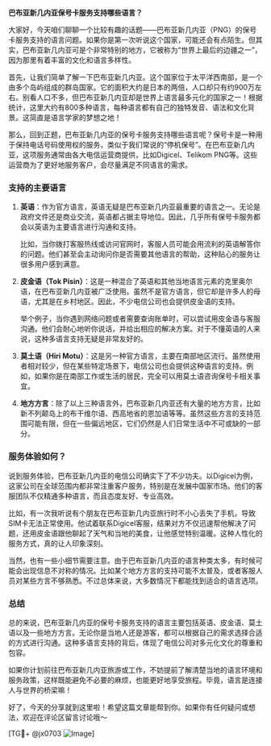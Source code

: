 **巴布亚新几内亚保号卡服务支持哪些语言？**

大家好，今天咱们聊聊一个比较有趣的话题——巴布亚新几内亚（PNG）的保号卡服务支持的语言问题。如果你是第一次听说这个国家，可能还会有点陌生。但其实，巴布亚新几内亚可是个非常特别的地方，它被称为“世界上最后的边疆之一”，因为那里有着丰富的文化和语言多样性。

首先，让我们简单了解一下巴布亚新几内亚。这个国家位于太平洋西南部，是一个由多个岛屿组成的群岛国家。它的面积大约是日本的两倍，人口却只有约900万左右。别看人口不多，但巴布亚新几内亚却是世界上语言最多元化的国家之一！根据统计，这里大约有800多种语言，每种语言都有自己的独特发音、语法和文化背景。这简直是语言学家的梦想之地！

那么，回到正题，巴布亚新几内亚的保号卡服务支持哪些语言呢？保号卡是一种用于保持电话号码使用权的服务，类似于我们常说的“停机保号”。在巴布亚新几内亚，这项服务通常由各大电信运营商提供，比如Digicel、Telikom PNG等。这些运营商为了更好地服务客户，会尽量满足不同语言的需求。

### 支持的主要语言

1. **英语**：作为官方语言，英语无疑是巴布亚新几内亚最重要的语言之一。无论是政府文件还是商业交流，英语都占据主导地位。因此，几乎所有保号卡服务都会以英语为主要语言进行沟通和支持。
   
   比如，当你拨打客服热线或访问官网时，客服人员可能会用流利的英语解答你的问题。他们甚至会主动询问你是否需要其他语言的帮助，这种贴心的服务让很多用户感到满意。

2. **皮金语（Tok Pisin）**：这是一种混合了英语和其他当地语言元素的克里奥尔语，在巴布亚新几内亚被广泛使用。虽然不是官方语言，但它却是许多人的母语，尤其是在乡村地区。因此，不少电信公司也会提供皮金语的支持。

   举个例子，当你遇到网络问题或者需要查询账单时，可以尝试用皮金语与客服沟通。他们会耐心地听你说话，并给出相应的解决方案。对于不懂英语的人来说，这种多语言支持无疑是非常友好的。

3. **莫土语（Hiri Motu）**：这是另一种官方语言，主要在南部地区流行。虽然使用者相对较少，但在某些特定场景下，电信公司也会提供这种语言的支持。例如，如果你是在南部工作或生活的居民，完全可以用莫土语咨询保号卡相关事宜。

4. **地方方言**：除了以上三种语言外，巴布亚新几内亚还有大量的地方方言，比如新不列颠岛上的布干维尔语、西高地省的恩加语等等。虽然这些方言的支持范围可能有限，但在一些偏远地区，它们仍然是人们日常生活中不可或缺的一部分。

### 服务体验如何？

说到服务体验，巴布亚新几内亚的电信公司确实下了不少功夫。以Digicel为例，这家公司在全球范围内都非常注重客户服务，特别是在发展中国家市场。他们的客服团队不仅精通多种语言，而且态度友好、专业高效。

比如，有一次我听说有个朋友在巴布亚新几内亚旅行时不小心丢失了手机，导致SIM卡无法正常使用。他试着联系Digicel客服，结果对方不仅迅速帮他解决了问题，还用皮金语跟他聊起了天气和当地的美食，让他感觉特别温暖。这种人性化的服务方式，真的让人印象深刻。

当然，也有一些小细节需要注意。由于巴布亚新几内亚的语言种类太多，有时候可能会出现信息不对称的情况。比如某个地方方言的支持可能不太普及，或者客服人员对某些方言不够熟悉。不过总体来说，大多数情况下都能找到适合的语言选项。

### 总结

总的来说，巴布亚新几内亚的保号卡服务支持的语言主要包括英语、皮金语、莫土语以及一些地方方言。无论你是当地人还是游客，都可以根据自己的需求选择合适的方式进行沟通。这种多语言支持的背后，体现了电信公司对多元化文化的尊重和包容。

如果你计划前往巴布亚新几内亚旅游或工作，不妨提前了解清楚当地的语言环境和服务政策，这样既能避免不必要的麻烦，也能更好地享受旅程。毕竟，语言是连接人与世界的桥梁嘛！

好了，今天的分享就到这里啦！希望这篇文章能帮到你。如果你有任何疑问或想法，欢迎在评论区留言讨论哦～

[TG💪+ @jx0703 ![Image](https://github.com/user-attachments/assets/dbca1d08-cadb-493c-b0ec-ad6f7a83f270)]